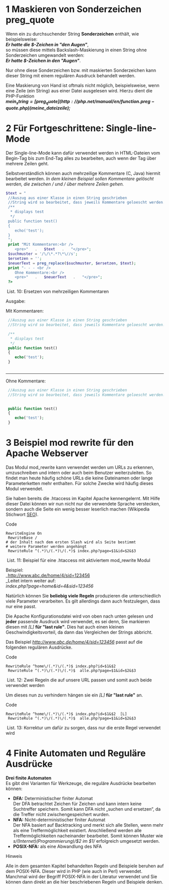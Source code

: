 

# 1 Maskieren von Sonderzeichen preg_quote

Wenn ein zu durchsuchender String **Sonderzeichen** enthält, wie beispielsweise:  
_**Er hatte die $-Zeichen in "den Augen"**_,  
so müssen diese mittels Backslash-Maskierung in einen String ohne Sonderzeichen umgewandelt werden:  
_**Er hatte \$-Zeichen in den \"Augen\"**_.

Nur ohne diese Sonderzeichen bzw. mit maskierten Sonderzeichen kann dieser String mit einem regulären Ausdruck behandelt werden.

Eine Maskierung von Hand ist oftmals nicht möglich, beispielsweise, wenn eine Zeile (ein String) aus einer Datei ausgelesen wird. Hierzu dient die PHP-Funktion  
_**$mein_string = [preg_quote](http://php.net/manual/en/function.preg-quote.php) ($meine_dateizeile);**_


# 2 Für Fortgeschrittene: Single-line-Mode

Der Single-line-Mode kann dafür verwendet werden in HTML-Dateien vom Begin-Tag bis zum End-Tag alles zu bearbeiten, auch wenn der Tag über mehrere Zeilen geht.

Selbstverständlich können auch mehrzeilige Kommentare (C, Java) hiermit bearbeitet werden. **In dem kleinen Beispiel sollen Kommentare gelöscht werden, die zwischen /* und */ über mehrere Zeilen gehen.**


```php
$text = "
 //Auszug aus einer Klasse in einen String geschrieben
 //String wird so bearbeitet, dass jeweils Kommentare geloescht werden.
 /**
  * displays test
  */
 public function test()
 {
    echo('test');
 }
 ";
 print "Mit Kommentaren:<br />
    <pre>"   .   $text   .   "</pre>";
 $suchmuster = '/\/\*.*?\*\//s';
 $ersetzen = '';
 $neuerText = preg_replace($suchmuster, $ersetzen, $text);
 print "- - - <br />
    Ohne Kommentare:<br />
    <pre>"   .   $neuerText   .   "</pre>";
 ?>
```

 List. 10: Ersetzen von mehrzeiligen Kommentaren

  
Ausgabe:  

Mit Kommentaren:

```php
 //Auszug aus einer Klasse in einen String geschrieben
 //String wird so bearbeitet, dass jeweils Kommentare geloescht werden.

 /**
  * displays test
  */
 public function test()
 {
    echo('test');
 }
 
```

- - -
Ohne Kommentare:

```php
 //Auszug aus einer Klasse in einen String geschrieben
 //String wird so bearbeitet, dass jeweils Kommentare geloescht werden.

 
 public function test()
 {
    echo('test');
 }
```


# 3 Beispiel mod rewrite für den Apache Webserver

Das Modul mod_rewrite kann verwendet werden um URLs zu erkennen, umzuschreiben und intern oder auch beim Benutzer weiterzuleiten. So findet man heute häufig schöne URLs die keine Dateinamen oder lange Parameterketten mehr enthalten. Für solche Zwecke wird häufig dieses Modul verwendet.

Sie haben bereits die .htaccess im Kapitel Apache kennengelernt. Mit Hilfe dieser Datei können wir nun nicht nur die verwendete Sprache verstecken, sondern auch die Seite ein wenig besser leserlich machen (Wikipedia Stichwort [SEO](https://de.wikipedia.org/wiki/Suchmaschinenoptimierung)).  
  

Code

```
RewriteEngine On
 RewriteBase /
# der Inhalt nach dem ersten Slash wird als Seite bestimmt
# weitere Parameter werden angehängt
 RewriteRule ^(.*)\/(.*)\/(.*)$ index.php?page=$1&id=$2&$3
```

 List. 11: Beispiel für eine .htaccess mit aktiviertem mod_rewrite Modul

  
Beispiel:  
_http://www.abc.de/home/4/sid=123456  
_Leitet intern weiter auf:  
_index.php?page=home&id=4&sid=123456_

  
Natürlich können Sie **beliebig viele Regeln** produzieren die unterschiedlich viele Parameter verarbeiten. Es gilt allerdings dann auch festzulegen, dass nur eine passt.

Die Apache Konfigurationsdatei wird von oben nach unten gelesen und **jeder** passende Ausdruck wird verwendet, es sei denn, Sie markieren diesen mit _[L]_ **für "last rule"**. Dies hat auch einen kleinen Geschwindigkeitsvorteil, da dann das Vergleichen der Strings abbricht.

Das Beispiel _http://www.abc.de/home/4/sid=123456_ passt auf die folgenden regulären Ausdrücke.  
  

Code

```
RewriteRule ^home\/(.*)\/(.*)$ index.php?id=$1&$2
 RewriteRule ^(.*)\/(.*)\/(.*)$  alle.php?page=$1&id=$2&$3
```

 List. 12: Zwei Regeln die auf unsere URL passen und somit auch beide verwendet werden

  
Um dieses nun zu verhindern hängen sie ein _[L]_ **für "last rule"** an.

Code

```
RewriteRule ^home\/(.*)\/(.*)$ index.php?id=$1&$2  [L]
 RewriteRule ^(.*)\/(.*)\/(.*)$  alle.php?page=$1&id=$2&$3
```

 List. 13: Korrektur um dafür zu sorgen, dass nur die erste Regel verwendet wird


# 4 Finite Automaten und Reguläre Ausdrücke

**Drei finite Automaten**  
Es gibt drei Varianten für Werkzeuge, die reguläre Ausdrücke bearbeiten können:

- **DFA:** Deterministischer finiter Automat  
    Der DFA betrachtet Zeichen für Zeichen und kann intern keine Suchtreffer speichern. Somit kann DFA nicht „suchen und ersetzen“, da die Treffer nicht zwischengespeichert wurden.
- **NFA:** Nicht-deterministischer finiter Automat  
    Der NFA basiert auf Backtracking und merkt sich alle Stellen, wenn mehr als eine Treffermöglichkeit existiert. Anschließend werden alle Treffermöglichkeiten nacheinander bearbeitet. Somit können Muster wie _s/(Internet)(Programmierung)/$2 im $1/_ erfolgreich umgesetzt werden.
- **POSIX-NFA:** als eine Abwandlung des NFA

  

Hinweis

Alle in dem gesamten Kapitel behandelten Regeln und Beispiele beruhen auf dem POSIX-NFA. Dieser wird in PHP (wie auch in Perl) verwendet. Manchmal wird der Begriff POSIX-NFA in der Literatur verwendet und Sie können dann direkt an die hier beschriebenen Regeln und Beispiele denken.


